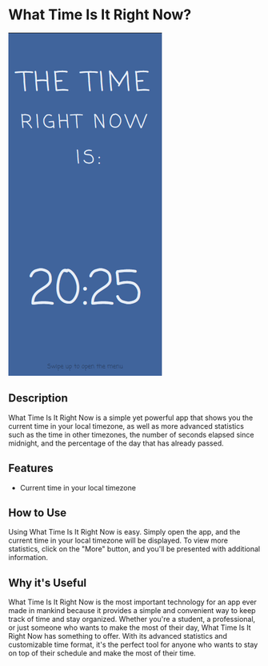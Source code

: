 # What Time Is It Right Now?
![TimeBanner](https://raw.githubusercontent.com/jooapa/what-time-is-it-right-now.com/main/repo.png)
## Description

What Time Is It Right Now is a simple yet powerful app that shows you the current time in your local timezone, as well as more advanced statistics such as the time in other timezones, the number of seconds elapsed since midnight, and the percentage of the day that has already passed.

## Features

- Current time in your local timezone

## How to Use

Using What Time Is It Right Now is easy. Simply open the app, and the current time in your local timezone will be displayed. To view more statistics, click on the "More" button, and you'll be presented with additional information.

## Why it's Useful

What Time Is It Right Now is the most important technology for an app ever made in mankind because it provides a simple and convenient way to keep track of time and stay organized. Whether you're a student, a professional, or just someone who wants to make the most of their day, What Time Is It Right Now has something to offer. With its advanced statistics and customizable time format, it's the perfect tool for anyone who wants to stay on top of their schedule and make the most of their time.
